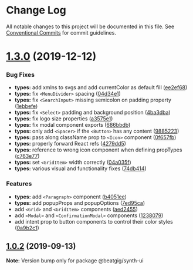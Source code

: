 # Change Log

All notable changes to this project will be documented in this file.
See [Conventional Commits](https://conventionalcommits.org) for commit guidelines.

# [1.3.0](https://github.com/beatgig/synth/compare/@beatgig/synth-ui@1.2.0...@beatgig/synth-ui@1.3.0) (2019-12-12)


### Bug Fixes

* **types:** add xmlns to svgs and add currentColor as default fill ([ee2ef68](https://github.com/beatgig/synth/commit/ee2ef68))
* **types:** fix `<MenuDivider>` spacing ([04d34e1](https://github.com/beatgig/synth/commit/04d34e1))
* **types:** fix `<SearchInput>` missing semicolon on padding property ([1ebbefe](https://github.com/beatgig/synth/commit/1ebbefe))
* **types:** fix `<Select>` padding and background position ([4ba3dba](https://github.com/beatgig/synth/commit/4ba3dba))
* **types:** fix logo size properties ([a3575e1](https://github.com/beatgig/synth/commit/a3575e1))
* **types:** fix modal component exports ([686bbdb](https://github.com/beatgig/synth/commit/686bbdb))
* **types:** only add `<Spacer>` if the `<Button>` has any content ([9885223](https://github.com/beatgig/synth/commit/9885223))
* **types:** pass along className prop to `<Icon>` component ([0f657fb](https://github.com/beatgig/synth/commit/0f657fb))
* **types:** properly forward React refs ([4279dd5](https://github.com/beatgig/synth/commit/4279dd5))
* **types:** reference to wrong icon component when defining propTypes ([c763e77](https://github.com/beatgig/synth/commit/c763e77))
* **types:** set `<GridItem>` width correctly ([04a035f](https://github.com/beatgig/synth/commit/04a035f))
* **types:** various visual and functionality fixes ([74db414](https://github.com/beatgig/synth/commit/74db414))


### Features

* **types:** add `<Paragraph>` component ([b4051ee](https://github.com/beatgig/synth/commit/b4051ee))
* **types:** add popupProps and popupOptions ([7ed95ca](https://github.com/beatgig/synth/commit/7ed95ca))
* add `<Grid>` and `<GridItem>` components ([aed2455](https://github.com/beatgig/synth/commit/aed2455))
* add `<Modal>` and `<ConfirmationModal>` components ([1238079](https://github.com/beatgig/synth/commit/1238079))
* add intent prop to button components to control their color styles ([0a9b2c1](https://github.com/beatgig/synth/commit/0a9b2c1))





## [1.0.2](https://github.com/beatgig/synth/compare/@beatgig/synth-ui@1.0.1...@beatgig/synth-ui@1.0.2) (2019-09-13)

**Note:** Version bump only for package @beatgig/synth-ui
